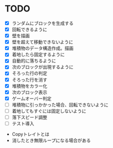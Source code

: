 # TODO

- [x] ランダムにブロックを生成する
- [x] 回転できるように
- [x] 壁を描画
- [x] 壁を超えて移動できないように
- [x] 堆積物のデータ構造作成。描画
- [x] 着地したら固定するように
- [x] 自動的に落ちるように
- [x] 次のブロックが出現するように
- [x] そろった行の判定
- [x] そろった行を消す
- [x] 堆積物をカラー化
- [x] 次のブロック表示
- [x] ゲームオーバー判定
- [ ] 堆積物に引っかかった場合、回転できないように
- [ ] 着地してもすぐには固定しないように
- [ ] 落下スピード調整
- [ ] テスト導入

- Copyトレイトとは
- 消したとき無限ループになる場合がある
